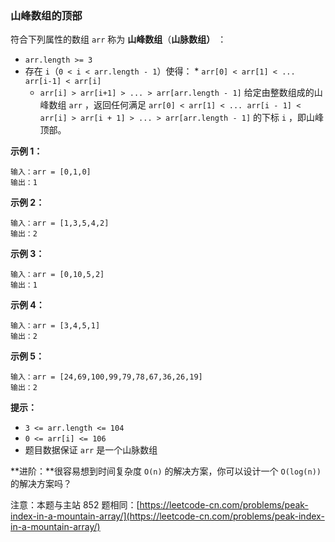 ### 山峰数组的顶部 ###
符合下列属性的数组 `arr` 称为 **山峰数组**（**山脉数组）** ：

* `arr.length >= 3`
* 存在 `i`（`0 < i < arr.length - 1`）使得：    * `arr[0] < arr[1] < ... arr[i-1] < arr[i] `
    * `arr[i] > arr[i+1] > ... > arr[arr.length - 1]`
给定由整数组成的山峰数组 `arr` ，返回任何满足 `arr[0] < arr[1] < ... arr[i - 1] < arr[i] > arr[i + 1] > ... > arr[arr.length - 1]` 的下标 `i` ，即山峰顶部。



**示例 1：**

```
输入：arr = [0,1,0]
输出：1
```

**示例 2：**

```
输入：arr = [1,3,5,4,2]
输出：2
```

**示例 3：**

```
输入：arr = [0,10,5,2]
输出：1
```

**示例 4：**

```
输入：arr = [3,4,5,1]
输出：2
```

**示例 5：**

```
输入：arr = [24,69,100,99,79,78,67,36,26,19]
输出：2
```



**提示：**

* `3 <= arr.length <= 104`
* `0 <= arr[i] <= 106`
* 题目数据保证 `arr` 是一个山脉数组


**进阶：**很容易想到时间复杂度 `O(n)` 的解决方案，你可以设计一个 `O(log(n))` 的解决方案吗？



注意：本题与主站 852 题相同：[https://leetcode-cn.com/problems/peak-index-in-a-mountain-array/](https://leetcode-cn.com/problems/peak-index-in-a-mountain-array/)


